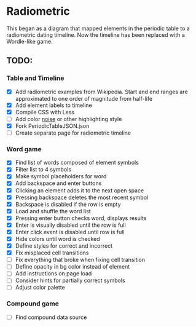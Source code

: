 # Radiometric

This began as a diagram that mapped elements in the periodic table to a radiometric dating timeline. Now the timeline has been replaced with a Wordle-like game.

## TODO:
### Table and Timeline
- [x] Add radiometric examples from Wikipedia. Start and end ranges are approximated to one order of magnitude from half-life
- [x] Add element labels to timeline
- [x] Compile CSS with Less
- [ ] Add color [noise](https://stackoverflow.com/questions/4011113/can-you-add-noise-to-a-css3-gradient) or other highlighting style
- [x] Fork PeriodicTableJSON.json
- [ ] Create separate page for radiometric timeline

### Word game
- [x] Find list of words composed of element symbols
- [x] Filter list to 4 symbols
- [x] Make symbol placeholders for word
- [x] Add backspace and enter buttons
- [x] Clicking an element adds it to the next open space
- [x] Pressing backspace deletes the most recent symbol
- [x] Backspace is disabled if the row is empty
- [x] Load and shuffle the word list
- [x] Pressing enter button checks word, displays results
- [x] Enter is visually disabled until the row is full
- [x] Enter click event is disabled until row is full
- [x] Hide colors until word is checked
- [x] Define styles for correct and incorrect
- [x] Fix misplaced cell transitions
- [ ] Fix everything that broke when fixing cell transition
- [ ] Define opacity in bg color instead of element
- [ ] Add instructions on page load
- [ ] Consider hints for partially correct symbols
- [ ] Adjust color palette

### Compound game
- [ ] Find compound data source
